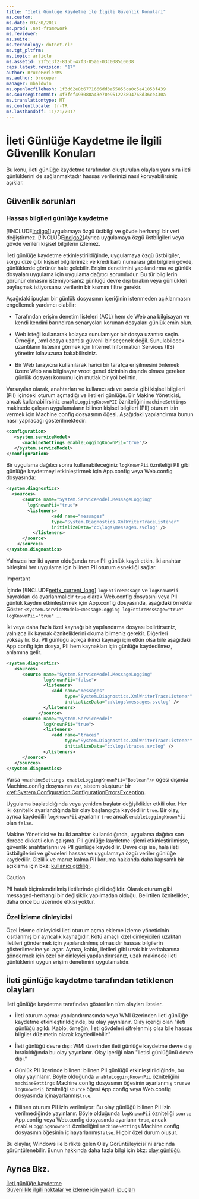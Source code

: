 ```yaml
---
title: "İleti Günlüğe Kaydetme ile İlgili Güvenlik Konuları"
ms.custom: 
ms.date: 03/30/2017
ms.prod: .net-framework
ms.reviewer: 
ms.suite: 
ms.technology: dotnet-clr
ms.tgt_pltfrm: 
ms.topic: article
ms.assetid: 21f513f2-815b-47f3-85a6-03c008510038
caps.latest.revision: "17"
author: BrucePerlerMS
ms.author: bruceper
manager: mbaldwin
ms.openlocfilehash: 1f3d62e8b6771666dd3a55855ca0c5e41853f439
ms.sourcegitcommit: 4f3fef493080a43e70e951223894768d36ce430a
ms.translationtype: MT
ms.contentlocale: tr-TR
ms.lasthandoff: 11/21/2017
---
```

# <a name="security-concerns-for-message-logging"></a>İleti Günlüğe Kaydetme ile İlgili Güvenlik Konuları
Bu konu, ileti günlüğe kaydetme tarafından oluşturulan olayları yanı sıra ileti günlüklerini de sağlanmaktadır hassas verilerinizi nasıl koruyabilirsiniz açıklar.  
  
## <a name="security-concerns"></a>Güvenlik sorunları  
  
### <a name="logging-sensitive-information"></a>Hassas bilgileri günlüğe kaydetme  
 [!INCLUDE[indigo1](../../../../includes/indigo1-md.md)]uygulamaya özgü üstbilgi ve gövde herhangi bir veri değiştirmez. [!INCLUDE[indigo2](../../../../includes/indigo2-md.md)]Ayrıca uygulamaya özgü üstbilgileri veya gövde verileri kişisel bilgilerin izlemez.  
  
 İleti günlüğe kaydetme etkinleştirildiğinde, uygulamaya özgü üstbilgiler, sorgu dize gibi kişisel bilgilerinizi; ve kredi kartı numarası gibi bilgileri gövde, günlüklerde görünür hale gelebilir. Erişim denetimini yapılandırma ve günlük dosyaları uygulama için uygulama dağıtıcı sorumludur. Bu tür bilgilerin görünür olmasını istemiyorsanız günlüğü devre dışı bırakın veya günlükleri paylaşmak istiyorsanız verilerin bir kısmını filtre gerekir.  
  
 Aşağıdaki ipuçları bir günlük dosyasının içeriğinin istenmeden açıklanmasını engellemek yardımcı olabilir:  
  
-   Tarafından erişim denetim listeleri (ACL) hem de Web ana bilgisayarı ve kendi kendini barındıran senaryoları korunan dosyaları günlük emin olun.  
  
-   Web isteği kullanarak kolayca sunulamıyor bir dosya uzantısı seçin. Örneğin, .xml dosya uzantısı güvenli bir seçenek değil. Sunulabilecek uzantıların listesini görmek için Internet Information Services (IIS) yönetim kılavuzuna bakabilirsiniz.  
  
-   Bir Web tarayıcısı kullanılarak harici bir tarafça erişilmesini önlemek üzere Web ana bilgisayar vroot genel dizininin dışında olması gereken günlük dosyası konumu için mutlak bir yol belirtin.  
  
 Varsayılan olarak, anahtarları ve kullanıcı adı ve parola gibi kişisel bilgileri (PII) içindeki oturum açmadığı ve iletileri günlüğe. Bir Makine Yöneticisi, ancak kullanabilirsiniz `enableLoggingKnownPII` özniteliğini `machineSettings` makinede çalışan uygulamaların bilinen kişisel bilgileri (PII) oturum izin vermek için Machine.config dosyasının öğesi. Aşağıdaki yapılandırma bunun nasıl yapılacağı gösterilmektedir:  
  
```xml  
<configuration>  
   <system.serviceModel>  
      <machineSettings enableLoggingKnownPii="true"/>  
   </system.serviceModel>  
</configuration>   
```  
  
 Bir uygulama dağıtıcı sonra kullanabileceğiniz `logKnownPii` özniteliği PII gibi günlüğe kaydetmeyi etkinleştirmek için App.config veya Web.config dosyasında:  
  
```xml  
<system.diagnostics>  
  <sources>  
      <source name="System.ServiceModel.MessageLogging"  
        logKnownPii="true">  
        <listeners>  
                 <add name="messages"  
                 type="System.Diagnostics.XmlWriterTraceListener"  
                 initializeData="c:\logs\messages.svclog" />  
          </listeners>  
      </source>  
    </sources>  
</system.diagnostics>  
```  
  
 Yalnızca her iki ayarın olduğunda `true` PII günlük kaydı etkin. İki anahtar birleşimi her uygulama için bilinen PII oturum esnekliği sağlar.  
  
> [!IMPORTANT]
>  İçinde [!INCLUDE[netfx_current_long](../../../../includes/netfx-current-long-md.md)] `logEntireMessage` ve `logKnownPii` bayrakları da ayarlanmalıdır `true` olarak Web.config dosyasını veya PII günlük kaydını etkinleştirmek için App.config dosyasında, aşağıdaki örnekte Göster `<system.serviceModel><messageLogging logEntireMessage="true" logKnownPii="true" …`.  
  
 İki veya daha fazla özel kaynağı bir yapılandırma dosyası belirtirseniz, yalnızca ilk kaynak özniteliklerini okuma bilmeniz gerekir. Diğerleri yoksayılır. Bu, PII günlüğü açıkça ikinci kaynağı için etkin olsa bile aşağıdaki App.config için dosya, PII hem kaynakları için günlüğe kaydedilmez, anlamına gelir.  
  
```xml  
<system.diagnostics>  
   <sources>  
      <source name="System.ServiceModel.MessageLogging"  
              logKnownPii="false">  
              <listeners>  
                 <add name="messages"  
                      type="System.Diagnostics.XmlWriterTraceListener"  
                      initializeData="c:\logs\messages.svclog" />  
              </listeners>  
            </source>  
      <source name="System.ServiceModel"   
              logKnownPii="true">  
              <listeners>  
                 <add name="traces"  
                      type="System.Diagnostics.XmlWriterTraceListener"  
                      initializeData="c:\logs\traces.svclog" />  
              </listeners>  
      </source>  
   </sources>  
</system.diagnostics>  
```  
  
 Varsa `<machineSettings enableLoggingKnownPii="Boolean"/>` öğesi dışında Machine.config dosyasının var, sistem oluşturur bir <xref:System.Configuration.ConfigurationErrorsException>.  
  
 Uygulama başlatıldığında veya yeniden başlatır değişiklikler etkili olur. Her iki öznitelik ayarlandığında bir olay başlangıçta kaydedilir `true`. Bir olay, ayrıca kaydedilir `logKnownPii` ayarlanır `true` ancak `enableLoggingKnownPii` olan `false`.  
  
 Makine Yöneticisi ve bu iki anahtar kullanıldığında, uygulama dağıtıcı son derece dikkatli olun çalışma. PII günlüğe kaydetme işlemi etkinleştirilmişse, güvenlik anahtarlarını ve PII günlüğe kaydedilir. Devre dışı ise, hala ileti üstbilgilerini ve gövdeleri hassas ve uygulamaya özgü veriler günlüğe kaydedilir. Gizlilik ve maruz kalma PII koruma hakkında daha kapsamlı bir açıklama için bkz: [kullanıcı gizliliği](http://go.microsoft.com/fwlink/?LinkID=94647).  
  
> [!CAUTION]
>  PII hatalı biçimlendirilmiş iletilerinde gizli değildir. Olarak oturum gibi messaged-herhangi bir değişiklik yapılmadan olduğu. Belirtilen öznitelikler, daha önce bu üzerinde etkisi yoktur.  
  
### <a name="custom-trace-listener"></a>Özel İzleme dinleyicisi  
 Özel İzleme dinleyicisi ileti oturum açma ekleme izleme yöneticinin kısıtlanmış bir ayrıcalık kaynağıdır. Kötü amaçlı özel dinleyicileri uzaktan iletileri göndermek için yapılandırılmış olmasıdır hassas bilgilerin gösterilmesine yol açar. Ayrıca, kablo, iletileri gibi uzak bir veritabanına göndermek için özel bir dinleyici yapılandırırsanız, uzak makinede ileti günlüklerini uygun erişim denetimini uygulamalıdır.  
  
## <a name="events-triggered-by-message-logging"></a>İleti günlüğe kaydetme tarafından tetiklenen olayları  
 İleti günlüğe kaydetme tarafından gösterilen tüm olayları listeler.  
  
-   İleti oturum açma: yapılandırmasında veya WMI üzerinden ileti günlüğe kaydetme etkinleştirildiğinde, bu olay yayınlanır. Olay içeriği olan "ileti günlüğü açıldı. Kablo, örneğin, İleti gövdeleri şifrelenmiş olsa bile hassas bilgiler düz metin olarak kaydedilebilir."  
  
-   İleti günlüğü devre dışı: WMI üzerinden ileti günlüğe kaydetme devre dışı bırakıldığında bu olay yayınlanır. Olay içeriği olan "iletisi günlüğünü devre dışı."  
  
-   Günlük PII üzerinde bilinen: bilinen PII günlüğü etkinleştirildiğinde, bu olay yayınlanır. Böyle olduğunda `enableLoggingKnownPii` özniteliğini `machineSettings` Machine.config dosyasının öğesinin ayarlanmış `true`ve `logKnownPii` özniteliği `source` öğesi App.config veya Web.config dosyasında içinayarlanmış`true`.  
  
-   Bilinen oturum PII izin verilmiyor: Bu olay günlüğü bilinen PII izin verilmediğinde yayınlanır. Böyle olduğunda `logKnownPii` özniteliği `source` App.config veya Web.config dosyasında ayarlanır `true`, ancak `enableLoggingKnownPii` özniteliğini `machineSettings` Machine.config dosyasının öğesinin içinayarlanmış`false`. Hiçbir özel durum oluşur.  
  
 Bu olaylar, Windows ile birlikte gelen Olay Görüntüleyicisi'ni aracında görüntülenebilir. Bunun hakkında daha fazla bilgi için bkz: [olay günlüğü](../../../../docs/framework/wcf/diagnostics/event-logging/index.md).  
  
## <a name="see-also"></a>Ayrıca Bkz.  
 [İleti günlüğe kaydetme](../../../../docs/framework/wcf/diagnostics/message-logging.md)  
 [Güvenlikle ilgili noktalar ve izleme için yararlı ipuçları](../../../../docs/framework/wcf/diagnostics/tracing/security-concerns-and-useful-tips-for-tracing.md)
